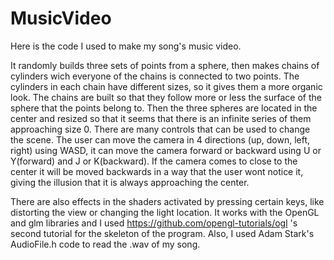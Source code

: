 # MusicVideo
Here is the code I used to make my song's music video.

It randomly builds three sets of points from a sphere, then makes chains of cylinders wich everyone of the chains is connected to two points. The cylinders in each chain have different sizes, so it gives them a more organic look. 
The chains are built so that they follow more or less the surface of the sphere that the points belong to. Then the three spheres are located in the center and resized so that it seems that there is an infinite series of them approaching size 0.
There are many controls that can be used to change the scene. The user can move the camera in 4 directions (up, down, left, right) using WASD, it can move the camera forward or backward using U or Y(forward) and J or K(backward). 
If the camera comes to close to the center it will be moved backwards in a way that the user wont notice it, giving the illusion that it is always approaching the center. 

There are also effects in the shaders activated by pressing certain keys, like distorting the view or changing the light location. It works with the OpenGL and glm libraries and I used https://github.com/opengl-tutorials/ogl 's second tutorial for the skeleton of the program. Also, I used Adam Stark's AudioFile.h code to read the .wav of my song.
